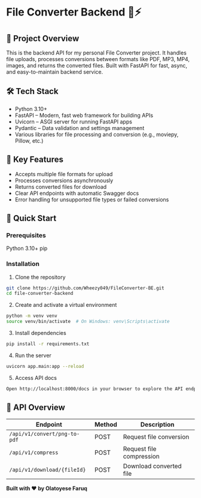 # File Converter Backend 🐍⚡

## 🌟 Project Overview
This is the backend API for my personal File Converter project. It handles file uploads, processes conversions between formats like PDF, MP3, MP4, images, and returns the converted files.
Built with FastAPI for fast, async, and easy-to-maintain backend service.

## 🛠 Tech Stack
- Python 3.10+
- FastAPI – Modern, fast web framework for building APIs
- Uvicorn – ASGI server for running FastAPI apps
- Pydantic – Data validation and settings management
- Various libraries for file processing and conversion (e.g., moviepy, Pillow, etc.)

## 🌈 Key Features
- Accepts multiple file formats for upload
- Processes conversions asynchronously
- Returns converted files for download
- Clear API endpoints with automatic Swagger docs
- Error handling for unsupported file types or failed conversions

## 🚀 Quick Start

### Prerequisites
Python 3.10+
pip

### Installation

1. Clone the repository
```bash
git clone https://github.com/Wheezy049/FileConverter-BE.git
cd file-converter-backend
```

2. Create and activate a virtual environment
```bash
python -m venv venv
source venv/bin/activate  # On Windows: venv\Scripts\activate
```

3. Install dependencies
```bash
pip install -r requirements.txt
```

4. Run the server
```bash
uvicorn app.main:app --reload
```

5. Access API docs
```bash
Open http://localhost:8000/docs in your browser to explore the API endpoints.
```

## 🔄 API Overview

| Endpoint                     | Method | Description               |
|------------------------------|--------|---------------------------|
| `/api/v1/convert/png-to-pdf` | POST   | Request file conversion   |
| `/api/v1/compress`            | POST   | Request file compression  |
| `/api/v1/download/{fileId}`   | POST   | Download converted file   |



**Built with ❤️ by Olatoyese Faruq**